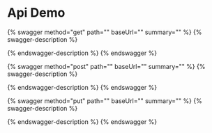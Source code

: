 # Api Demo

{% swagger method="get" path="" baseUrl="" summary="" %}
{% swagger-description %}

{% endswagger-description %}
{% endswagger %}

{% swagger method="post" path="" baseUrl="" summary="" %}
{% swagger-description %}

{% endswagger-description %}
{% endswagger %}

{% swagger method="put" path="" baseUrl="" summary="" %}
{% swagger-description %}

{% endswagger-description %}
{% endswagger %}
